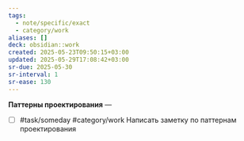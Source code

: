 ```yaml
---
tags:
  - note/specific/exact
  - category/work
aliases: []
deck: obsidian::work
created: 2025-05-23T09:50:15+03:00
updated: 2025-05-29T17:08:42+03:00
sr-due: 2025-05-30
sr-interval: 1
sr-ease: 130
---
```


**Паттерны проектирования**
—
- [ ] #task/someday #category/work Написать заметку по паттернам проектирования
